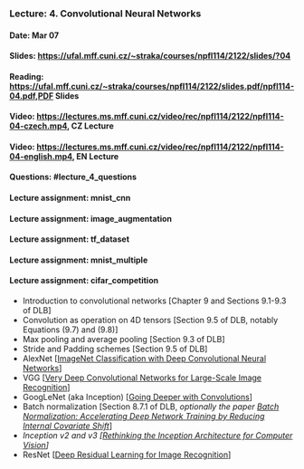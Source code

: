 ### Lecture: 4. Convolutional Neural Networks
#### Date: Mar 07
#### Slides: https://ufal.mff.cuni.cz/~straka/courses/npfl114/2122/slides/?04
#### Reading: https://ufal.mff.cuni.cz/~straka/courses/npfl114/2122/slides.pdf/npfl114-04.pdf,PDF Slides
#### Video: https://lectures.ms.mff.cuni.cz/video/rec/npfl114/2122/npfl114-04-czech.mp4, CZ Lecture
#### Video: https://lectures.ms.mff.cuni.cz/video/rec/npfl114/2122/npfl114-04-english.mp4, EN Lecture
#### Questions: #lecture_4_questions
#### Lecture assignment: mnist_cnn
#### Lecture assignment: image_augmentation
#### Lecture assignment: tf_dataset
#### Lecture assignment: mnist_multiple
#### Lecture assignment: cifar_competition

- Introduction to convolutional networks [Chapter 9 and Sections 9.1-9.3 of DLB]
- Convolution as operation on 4D tensors [Section 9.5 of DLB, notably Equations (9.7) and (9.8)]
- Max pooling and average pooling [Section 9.3 of DLB]
- Stride and Padding schemes [Section 9.5 of DLB]
- AlexNet [[ImageNet Classification with Deep Convolutional Neural Networks](https://papers.nips.cc/paper/4824-imagenet-classification-with-deep-convolutional-neural-networks.pdf)]
- VGG [[Very Deep Convolutional Networks for Large-Scale Image Recognition](https://arxiv.org/abs/1409.1556)]
- GoogLeNet (aka Inception) [[Going Deeper with Convolutions](https://arxiv.org/abs/1409.4842)]
- Batch normalization [Section 8.7.1 of DLB, *optionally the paper [Batch Normalization: Accelerating Deep Network Training by Reducing Internal Covariate Shift](https://arxiv.org/abs/1502.03167)*]
- *Inception v2 and v3 [[Rethinking the Inception Architecture for Computer Vision](https://arxiv.org/abs/1512.00567)]*
- ResNet [[Deep Residual Learning for Image Recognition](https://arxiv.org/abs/1512.03385)]
